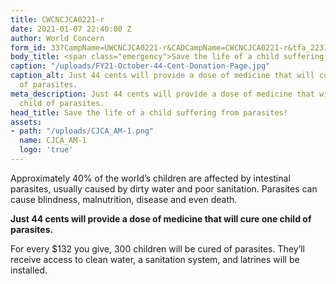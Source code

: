 ```yaml
---
title: CWCNCJCA0221-r
date: 2021-01-07 22:40:00 Z
author: World Concern
form_id: 33?CampName=UWCNCJCA0221-r&CADCampName=CWCNCJCA0221-r&tfa_2231=Canada&tfa_1202=44cent
body_title: <span class="emergency">Save the life of a child suffering from parasites!</span>
caption: "/uploads/FY21-October-44-Cent-Donation-Page.jpg"
caption_alt: Just 44 cents will provide a dose of medicine that will cure one child
  of parasites.
meta_description: Just 44 cents will provide a dose of medicine that will cure one
  child of parasites.
head_title: Save the life of a child suffering from parasites!
assets:
- path: "/uploads/CJCA_AM-1.png"
  name: CJCA_AM-1
  logo: 'true'
---
```


Approximately 40% of the world’s children are affected by intestinal parasites, usually caused by dirty water and poor sanitation. Parasites can cause blindness, malnutrition, disease and even death.

**Just 44 cents will provide a dose of medicine that will cure one child of parasites.** 

For every $132 you give, 300 children will be cured of parasites. They’ll receive access to clean water, a sanitation system, and latrines will be installed.
